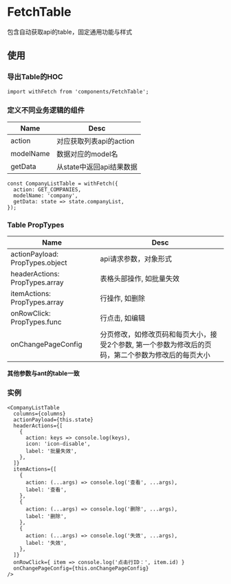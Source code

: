 # FetchTable
包含自动获取api的table，固定通用功能与样式

## 使用

### 导出Table的HOC
```
import withFetch from 'components/FetchTable';
```

### 定义不同业务逻辑的组件

Name | Desc
----------|-------------
action | 对应获取列表api的action
modelName | 数据对应的model名
getData | 从state中返回api结果数据
```
const CompanyListTable = withFetch({
  action: GET_COMPANIES,
  modelName: 'company',
  getData: state => state.companyList,
});
```

### Table PropTypes
Name | Desc |
----------|-------------
actionPayload: PropTypes.object | api请求参数，对象形式
headerActions: PropTypes.array | 表格头部操作, 如批量失效
itemActions: PropTypes.array | 行操作, 如删除
onRowClick: PropTypes.func | 行点击, 如编辑
onChangePageConfig | 分页修改，如修改页码和每页大小，接受2个参数, 第一个参数为修改后的页码，第二个参数为修改后的每页大小

**其他参数与ant的table一致**

### 实例
```
<CompanyListTable
  columns={columns}
  actionPayload={this.state}
  headerActions={[
    {
      action: keys => console.log(keys),
      icon: 'icon-disable',
      label: '批量失效',
    },
  ]}
  itemActions={[
    {
      action: (...args) => console.log('查看', ...args),
      label: '查看',
    },
    {
      action: (...args) => console.log('删除', ...args),
      label: '删除',
    },
    {
      action: (...args) => console.log('失效', ...args),
      label: '失效',
    },
  ]}
  onRowClick={ item => console.log('点击行ID：', item.id) }
  onChangePageConfig={this.onChangePageConfig}
/>
```
